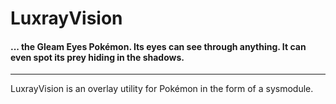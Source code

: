 # LuxrayVision
#### ... the Gleam Eyes Pokémon. Its eyes can see through anything. It can even spot its prey hiding in the shadows.
---

LuxrayVision is an overlay utility for Pokémon in the form of a sysmodule.
